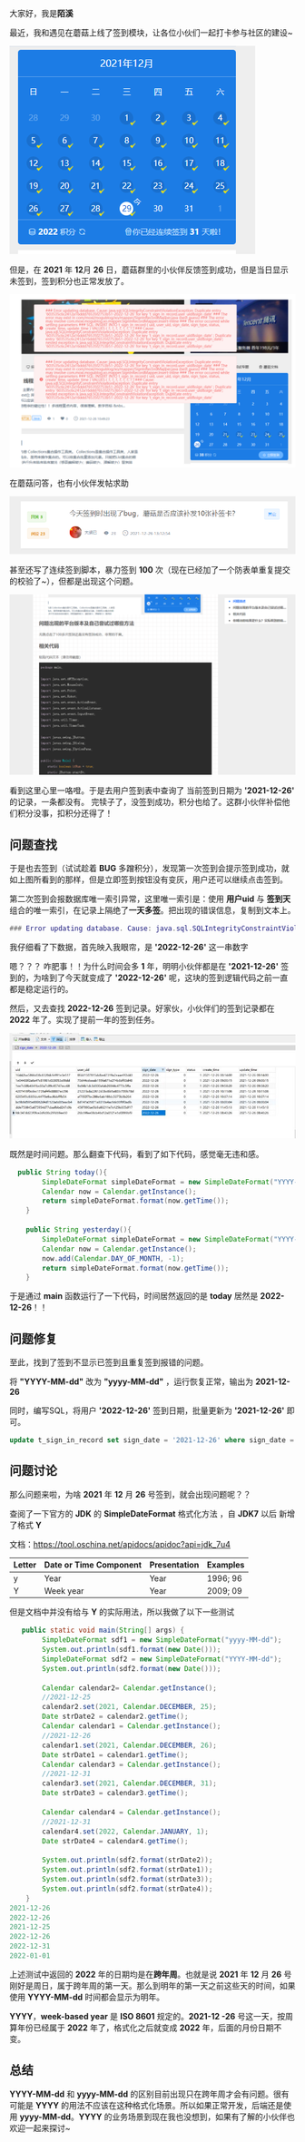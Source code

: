 大家好，我是**陌溪**

最近，我和遇见在蘑菇上线了签到模块，让各位小伙们一起打卡参与社区的建设~

![签到](images/image-20211229083338607.png)

但是，在 **2021** 年 **12**月 **26** 日，蘑菇群里的小伙伴反馈签到成功，但是当日显示未签到，签到积分也正常发放了。

![image-20211229083741576](images/image-20211229083741576.png)

在蘑菇问答，也有小伙伴发帖求助

![image-20211229084741217](images/image-20211229084741217.png)

甚至还写了连续签到脚本，暴力签到 **100** 次（现在已经加了一个防表单重复提交的校验了~），但都是出现这个问题。

![image-20211229084841446](images/image-20211229084841446.png)

看到这里心里一咯噔。于是去用户签到表中查询了 当前签到日期为 **'2021-12-26'**  的记录，一条都没有。 完犊子了，没签到成功，积分也给了。这群小伙伴补偿他们积分没事，扣积分还得了！

## 问题查找

于是也去签到（试试趁着 **BUG** 多蹭积分），发现第一次签到会提示签到成功，就如上图所看到的那样，但是立即签到按钮没有变灰，用户还可以继续点击签到。

第二次签到会报数据库唯一索引异常，这里唯一索引是：使用  **用户uid** 与 **签到天** 组合的唯一索引，在记录上隔绝了**一天多签**。把出现的错误信息，复制到文本上。

```lua
### Error updating database. Cause: java.sql.SQLIntegrityConstraintViolationException: Duplicate entry '8fdd1507815ddbe47319a2eaae9f2d43-2022-12-26' for key 't_sign_in_record.user_uid&sign_date' ### The error may exist in com/moxi/mogublog/xo/mapper/SignInRecordMapper.java (best guess) ### The error may involve com.moxi.mogublog.xo.mapper.SignInRecordMapper.insert-Inline ### The error occurred while setting parameters ### SQL: INSERT INTO t_sign_in_record ( uid, user_uid, sign_date, sign_type, status, create_time, update_time ) VALUES ( ?, ?, ?, ?, ?, ?, ? ) ### Cause: java.sql.SQLIntegrityConstraintViolationException: Duplicate entry '8fdd1507815ddbe47319a2eaae9f2d43-2022-12-26' for key 't_sign_in_record.user_uid&sign_date' ; Duplicate entry '8fdd1507815ddbe47319a2eaae9f2d43-2022-12-26' for key 't_sign_in_record.user_uid&sign_date'; nested exception is java.sql.SQLIntegrityConstraintViolationException: Duplicate entry '8fdd1507815ddbe47319a2eaae9f2d43-2022-12-26' for key 't_sign_in_record.user_uid&sign_date'
```

我仔细看了下数据，首先映入我眼帘，是  **'2022-12-26'** 这一串数字  

嗯？？？ 咋肥事！！为什么时间会多 **1** 年，明明小伙伴都是在 **'2021-12-26'** 签到的，为啥到了今天就变成了 **'2022-12-26'** 呢，这块的签到逻辑代码之前一直都是稳定运行的。

然后，又去查找 **2022-12-26** 签到记录。好家伙，小伙伴们的签到记录都在 **2022** 年了。实现了提前一年的签到任务。

![image-20211229090941969](images/image-20211229090941969.png)

既然是时间问题。那么翻查下代码，看到了如下代码，感觉毫无违和感。

```java
  public String today(){
        SimpleDateFormat simpleDateFormat = new SimpleDateFormat("YYYY-MM-dd");
        Calendar now = Calendar.getInstance();
        return simpleDateFormat.format(now.getTime());
    }

    public String yesterday(){
        SimpleDateFormat simpleDateFormat = new SimpleDateFormat("YYYY-MM-dd");
        Calendar now = Calendar.getInstance();
        now.add(Calendar.DAY_OF_MONTH, -1);
        return simpleDateFormat.format(now.getTime());
    }
```

于是通过 **main** 函数运行了一下代码，时间居然返回的是 **today** 居然是 **2022-12-26**！！

## 问题修复

至此，找到了签到不显示已签到且重复签到报错的问题。

将 **"YYYY-MM-dd"** 改为 **"yyyy-MM-dd"** ，运行恢复正常，输出为  **2021-12-26**

同时，编写SQL，将用户 **'2022-12-26'** 签到日期，批量更新为  **'2021-12-26'** 即可。

```sql
update t_sign_in_record set sign_date = '2021-12-26' where sign_date = '2022-12-26'
```

## 问题讨论

那么问题来啦，为啥 **2021** 年 **12** 月 **26** 号签到，就会出现问题呢？？

查阅了一下官方的 **JDK** 的 **SimpleDateFormat** 格式化方法 ，自 **JDK7** 以后 新增了格式  **Y**

文档：https://tool.oschina.net/apidocs/apidoc?api=jdk_7u4

| Letter | Date or Time Component | Presentation | Examples |
| ------ | ---------------------- | ------------ | -------- |
| y      | Year                   | Year         | 1996; 96 |
| Y      | Week year              | Year         | 2009; 09 |

但是文档中并没有给与 **Y** 的实际用法，所以我做了以下一些测试

```java
   public static void main(String[] args) {
        SimpleDateFormat sdf1 = new SimpleDateFormat("yyyy-MM-dd");
        System.out.println(sdf1.format(new Date()));
        SimpleDateFormat sdf2 = new SimpleDateFormat("YYYY-MM-dd");
        System.out.println(sdf2.format(new Date()));

        Calendar calendar2= Calendar.getInstance();
        //2021-12-25
        calendar2.set(2021, Calendar.DECEMBER, 25);
        Date strDate2 = calendar2.getTime();
        Calendar calendar1 = Calendar.getInstance();
        //2021-12-26
        calendar1.set(2021, Calendar.DECEMBER, 26);
        Date strDate1 = calendar1.getTime();
        Calendar calendar3 = Calendar.getInstance();
        //2021-12-31
        calendar3.set(2021, Calendar.DECEMBER, 31);
        Date strDate3 = calendar3.getTime();

        Calendar calendar4 = Calendar.getInstance();
        //2021-12-31
        calendar4.set(2022, Calendar.JANUARY, 1);
        Date strDate4 = calendar4.getTime();

        System.out.println(sdf2.format(strDate2));
        System.out.println(sdf2.format(strDate1));
        System.out.println(sdf2.format(strDate3));
        System.out.println(sdf2.format(strDate4));
    }
2021-12-26
2022-12-26
2021-12-25
2022-12-26
2022-12-31
2022-01-01
```

上述测试中返回的 **2022** 年的日期均是在**跨年周**。也就是说 **2021** 年 **12** 月 **26** 号刚好是周日，属于跨年周的第一天。那么到明年的第一天之前这些天的时间，如果使用 **YYYY-MM-dd** 时间都会显示为明年。

**YYYY**，**week-based year** 是 **ISO 8601** 规定的。**2021-12 -26** 号这一天，按周算年份已经属于 **2022** 年了，格式化之后就变成 **2022** 年，后面的月份日期不变。

## 总结

**YYYY-MM-dd** 和 **yyyy-MM-dd** 的区别目前出现只在跨年周才会有问题。很有可能是 **YYYY** 的用法不应该在这种格式化场景。所以如果正常开发，后端还是使用 **yyyy-MM-dd**。**YYYY** 的业务场景到现在我也没想到，如果有了解的小伙伴也欢迎一起来探讨~

